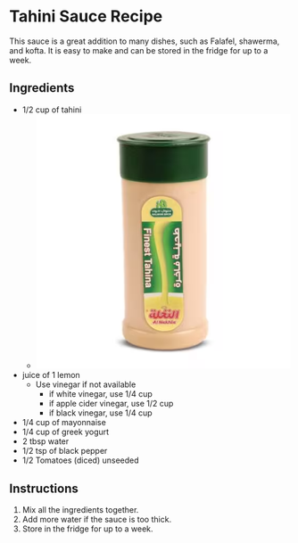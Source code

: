 # Tahini Sauce Recipe
This sauce is a great addition to many dishes, such as Falafel, shawerma, and kofta. It is easy to make and can be stored in the fridge for up to a week.


## Ingredients
- 1/2 cup of tahini
  - ![img_13.png](img_13.png ':size=150')
- juice of 1 lemon
  - Use vinegar if not available 
    - if white vinegar, use 1/4 cup
    - if apple cider vinegar, use 1/2 cup
    - if black vinegar, use 1/4 cup
- 1/4 cup of mayonnaise
- 1/4 cup of greek yogurt
- 2 tbsp water
- 1/2 tsp of black pepper
- 1/2 Tomatoes (diced) unseeded

## Instructions
1. Mix all the ingredients together.
2. Add more water if the sauce is too thick.
3. Store in the fridge for up to a week.
